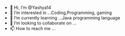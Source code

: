 - 👋 Hi, I’m @Yashya14
- 👀 I’m interested in ...Coding,Programming, gaming 
- 🌱 I’m currently learning ...Java programming language
- 💞️ I’m looking to collaborate on ...
- 📫 How to reach me ...

<!---
Yashya14/Yashya14 is a ✨ special ✨ repository because its `README.md` (this file) appears on your GitHub profile.
You can click the Preview link to take a look at your changes.
--->

